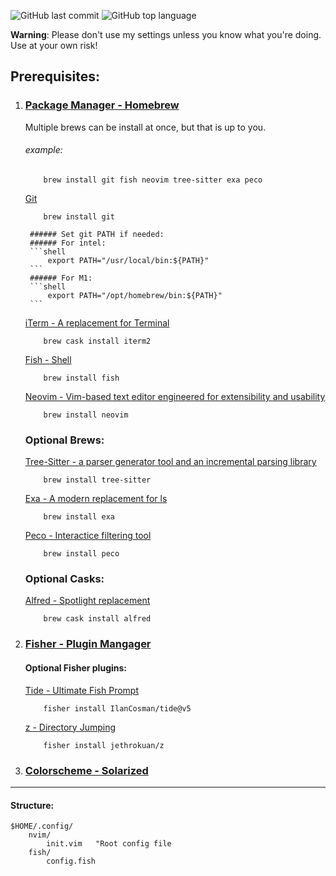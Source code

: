 ![GitHub last commit](https://img.shields.io/github/last-commit/wesknerd/dotfiles)
![GitHub top language](https://img.shields.io/github/languages/top/wesknerd/dotfiles)

**Warning**: Please don't use my settings unless you know what you're doing. Use at your own risk!

## Prerequisites:

1. ### [Package Manager - Homebrew](https://brew.sh/)
    Multiple brews can be install at once, but that is up to you.
    ###### example:
    ```shell
        brew install git fish neovim tree-sitter exa peco
    ```

    [Git](https://git-scm.com/about)
    ```shell
        brew install git        
    ```
        ###### Set git PATH if needed:
        ###### For intel:
        ```shell
            export PATH="/usr/local/bin:${PATH}"
        ```
        ###### For M1:
        ```shell
            export PATH="/opt/homebrew/bin:${PATH}"
        ```

    [iTerm - A replacement for Terminal](https://iterm2.com/)
    ```shell
        brew cask install iterm2
    ```

    [Fish - Shell](https://fishshell.com/)
    ```shell
        brew install fish
    ```
    [Neovim - Vim-based text editor engineered for extensibility and usability](https://neovim.io/)
    ```shell
        brew install neovim
    ```
    
    ### Optional Brews:
    [Tree-Sitter - a parser generator tool and an incremental parsing library](https://github.com/tree-sitter/tree-sitter)
    ```shell
        brew install tree-sitter 
    ```

    [Exa - A modern replacement for ls](https://github.com/ogham/exa)
    ```shell
        brew install exa
    ```

    [Peco - Interactice filtering tool](https://github.com/peco/peco)
    ```shell
        brew install peco
    ```

    ### Optional Casks:        
    [Alfred - Spotlight replacement](https://www.alfredapp.com/)
    ```shell
        brew cask install alfred
    ```

2. ### [Fisher - Plugin Mangager](https://github.com/jorgebucaran/fisher)

    #### Optional Fisher plugins:
    [Tide - Ultimate Fish Prompt](https://github.com/IlanCosman/tide)
    ```fish
        fisher install IlanCosman/tide@v5
    ```
    [z - Directory Jumping](https://github.com/jethrokuan/z)
    ```fish
        fisher install jethrokuan/z
    ```

3. ### [Colorscheme - Solarized](https://github.com/altercation/vim-colors-solarized)

----
#### Structure:
```vim
$HOME/.config/
    nvim/
        init.vim   "Root config file
    fish/
        config.fish
```


